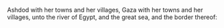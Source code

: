 Ashdod with her towns and her villages, Gaza with her towns and her villages, unto the river of Egypt, and the great sea, and the border thereof:
